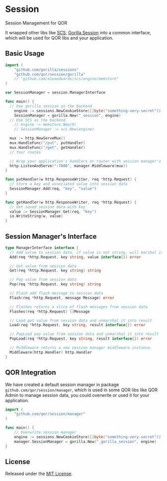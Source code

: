 # Session

Session Management for QOR

It wrapped other libs like [SCS](https://github.com/alexedwards/scs), [Gorilla Session](http://www.gorillatoolkit.org/pkg/sessions) into a common interface, which will be used for QOR libs and your application.

## Basic Usage

```go
import (
	"github.com/gorilla/sessions"
	"github.com/qor/session/gorilla"
	// "github.com/alexedwards/scs/engine/memstore"
)

var SessionManager = session.ManagerInterface

func main() {
  // Use gorilla session as the backend
	engine := sessions.NewCookieStore([]byte("something-very-secret"))
	SessionManager = gorilla.New("_session", engine)
  // Use SCS as the backend
	// engine := memstore.New(0)
	// SessionManager := scs.New(engine)

  mux := http.NewServeMux()
  mux.HandleFunc("/put", putHandler)
  mux.HandleFunc("/get", getHandler)
  // Your routes

  // Wrap your application's handlers or router with session manager's middleware
  http.ListenAndServe(":7000", manager.Middleware(mux))
}

func putHandler(w http.ResponseWriter, req *http.Request) {
  // Store a key and associated value into session data
  SessionManager.Add(req, "key", "value")
}

func getHandler(w http.ResponseWriter, req *http.Request) {
  // Get saved session data with key
  value := SessionManager.Get(req, "key")
  io.WriteString(w, value)
}
```

## Session Manager's Interface

```go
type ManagerInterface interface {
  // Add value to session data, if value is not string, will marshal it into JSON encoding and save it into session data.
  Add(req *http.Request, key string, value interface{}) error

  // Get value from session data
  Get(req *http.Request, key string) string

  // Pop value from session data
  Pop(req *http.Request, key string) string

  // Flash add flash message to session data
  Flash(req *http.Request, message Message) error

  // Flashes returns a slice of flash messages from session data
  Flashes(req *http.Request) []Message

  // Load get value from session data and unmarshal it into result
  Load(req *http.Request, key string, result interface{}) error

  // PopLoad pop value from session data and unmarshal it into result
  PopLoad(req *http.Request, key string, result interface{}) error

  // Middleware returns a new session manager middleware instance.
  Middleware(http.Handler) http.Handler
}
```

## QOR Integration

We have created a default session manager in package `github.com/qor/session/manager`, which is used in some QOR libs like QOR Admin to manage session data, you could overwrite or used it for your application.

```go
import (
	"github.com/qor/session/manager"
)

func main() {
	// Overwrite session manager
	engine := sessions.NewCookieStore([]byte("something-very-secret"))
	manager.SessionManager = gorilla.New("_gorilla_session", engine)
}
```

## License

Released under the [MIT License](http://opensource.org/licenses/MIT).
